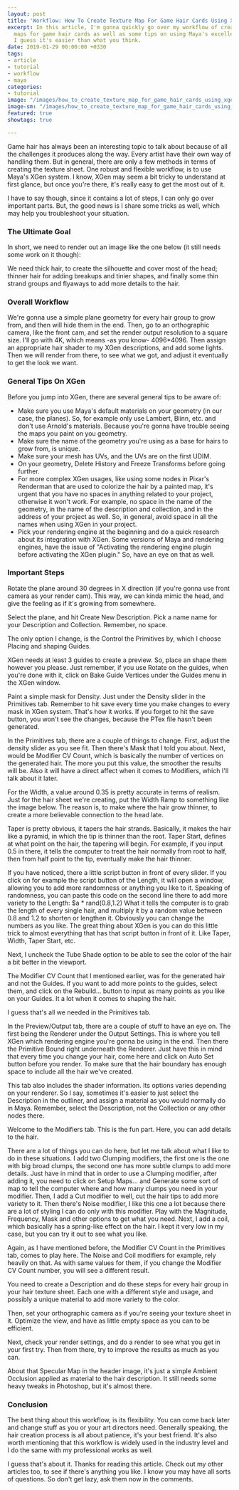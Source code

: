 ```yaml
---
layout: post
title: 'Workflow: How To Create Texture Map For Game Hair Cards Using XGen'
excerpt: In this article, I'm gonna quickly go over my workflow of creating texture
  maps for game hair cards as well as some tips on using Maya's excellent XGen system.
  I guess it's easier than what you think.
date: 2019-01-29 00:00:00 +0330
tags:
- article
- tutorial
- workflow
- maya
categories:
- tutorial
image: "/images/how_to_create_texture_map_for_game_hair_cards_using_xgen_header.jpg"
image-sm: "/images/how_to_create_texture_map_for_game_hair_cards_using_xgen_header.jpg"
featured: true
showtags: true

---
```

Game hair has always been an interesting topic to talk about because of all the challenges it produces along the way. Every artist have their own way of handling them. But in general, there are only a few methods in terms of creating the texture sheet. One robust and flexible workflow, is to use Maya's XGen system. I know, XGen may seem a bit tricky to understand at first glance, but once you're there, it's really easy to get the most out of it.

I have to say though, since it contains a lot of steps, I can only go over important parts. But, the good news is I share some tricks as well, which may help you troubleshoot your situation.

### The Ultimate Goal

In short, we need to render out an image like the one below (it still needs some work on it though):

We need thick hair, to create the silhouette and cover most of the head; thinner hair for adding breakups and tinier shapes, and finally some thin strand groups and flyaways to add more details to the hair.

### Overall Workflow

We're gonna use a simple plane geometry for every hair group to grow from, and then will hide them in the end. Then, go to an orthographic camera, like the front cam, and set the render output resolution to a square size. I'll go with 4K, which means -as you know- 4096*4096. Then assign an appropriate hair shader to my XGen descriptions, and add some lights. Then we will render from there, to see what we got, and adjust it eventually to get the look we want.

### General Tips On XGen

Before you jump into XGen, there are several general tips to be aware of:

* Make sure you use Maya's default materials on your geometry (in our case, the planes). So, for example only use Lambert, Blinn, etc. and don't use Arnold's materials. Because you're gonna have trouble seeing the maps you paint on you geometry.
* Make sure the name of the geometry you're using as a base for hairs to grow from, is unique.
* Make sure your mesh has UVs, and the UVs are on the first UDIM.
* On your geometry, Delete History and Freeze Transforms before going further.
* For more complex XGen usages, like using some nodes in Pixar's Renderman that are used to colorize the hair by a painted map, it's urgent that you have no spaces in anything related to your project, otherwise it won't work. For example, no space in the name of the geometry, in the name of the description and collection, and in the address of your project as well. So, in general, avoid space in all the names when using XGen in your project.
* Pick your rendering engine at the beginning and do a quick research about its integration with XGen. Some versions of Maya and rendering engines, have the issue of "Activating the rendering engine plugin before activating the XGen plugin." So, have an eye on that as well.

### Important Steps

Rotate the plane around 30 degrees in X direction (if you're gonna use front camera as your render cam). This way, we can kinda mimic the head, and give the feeling as if it's growing from somewhere.

Select the plane, and hit Create New Description. Pick a name name for your Description and Collection. Remember, no space.

The only option I change, is the Control the Primitives by, which I choose Placing and shaping Guides.

XGen needs at least 3 guides to create a preview. So, place an shape them however you please. Just remember, if you use Rotate on the guides, when you're done with it, click on  Bake Guide Vertices under the Guides menu in the XGen window.

Paint a simple mask for Density. Just under the Density slider in the Primitives tab. Remember to hit save every time you make changes to every mask in XGen system. That's how it works. If you forget to hit the save button, you won't see the changes, because the PTex file hasn't been generated.

In the Primitives tab, there are a couple of things to change. First, adjust the density slider as you see fit. Then there's Mask that I told you about. Next, would be Modifier CV Count, which is basically the number of vertices on the generated hair. The more you put this value, the smoother the results will be. Also it will have a direct affect when it comes to Modifiers, which I'll talk about it later.

For the Width, a value around 0.35 is pretty accurate in terms of realism. Just for the hair sheet we're creating, put the Width Ramp to something like the image below. The reason is, to make where the hair grow thinner, to create a more believable connection to the head late.

Taper is pretty obvious, it tapers the hair strands. Basically, it makes the hair like a pyramid, in which the tip is thinner than the root. Taper Start, defines at what point on the hair, the tapering will begin. For example, if you input 0.5 in there, it tells the computer to treat the hair normally from root to half, then from half point to the tip, eventually make the hair thinner.

If you have noticed, there a little script button in front of every slider. If you click on for example the script button of the Length, it will open a window, allowing you to add more randomness or anything you like to it. Speaking of randomness, you can paste this code on the second line there to add more variety to the Length: $a * rand(0.8,1.2) What it tells the computer is to grab the length of every single hair, and multiply it by a random value between 0.8 and 1.2 to shorten or lengthen it. Obviously you can change the numbers as you like. The great thing about XGen is you can do this little trick to almost everything that has that script button in front of it. Like Taper, Width, Taper Start, etc.

Next, I uncheck the Tube Shade option to be able to see the color of the hair a bit better in the viewport.

The Modifier CV Count that I mentioned earlier, was for the generated hair and not the Guides. If you want to add more points to the guides, select them, and click on the Rebuild... button to input as many points as you like on your Guides. It a lot when it comes to shaping the hair.

I guess that's all we needed in the Primitives tab.

In the Preview/Output tab, there are a couple of stuff to have an eye on. The first being the Renderer under the Output Settings. This is where you tell XGen which rendering engine you're gonna be using in the end. Then there the Primitive Bound right underneath the Renderer. Just have this in mind that every time you change your hair, come here and click on Auto Set button before you render. To make sure that the hair boundary has enough space to include all the hair we've created.

This tab also includes the shader information. Its options varies depending on your renderer. So I say, sometimes it's easier to just select the Description in the outliner, and assign a material as you would normally do in Maya. Remember, select the Description, not the Collection or any other nodes there.

Welcome to the Modifiers tab. This is the fun part. Here, you can add details to the hair.

There are a lot of things you can do here, but let me talk about what I like to do in these situations. I add two Clumping modifiers, the first one is the one with big broad clumps, the second one has more subtle clumps to add more details. Just have in mind that in order to use a Clumping modifier, after adding it, you need to click on Setup Maps... and Generate some sort of map to tell the computer where and how many clumps you need in your modifier. Then, I add a Cut modifier to well, cut the hair tips to add more variety to it. Then there's Noise modifier, I like this one a lot because there are a lot of styling I can do only with this modifier. Play with the Magnitude, Frequency, Mask and other options to get what you need. Next, I add a coil, which basically has a spring-like effect on the hair. I kept it very low in my case, but you can try it out to see what you like.

Again, as I have mentioned before, the Modifier CV Count in the Primitives tab, comes to play here. The Noise and Coil modifiers for example, rely heavily on that. As with same values for them, if you change the Modifier CV Count number, you will see a different result.

You need to create a Description and do these steps for every hair group in your hair texture sheet. Each one with a different style and usage, and possibly a unique material to add more variety to the color.

Then, set your orthographic camera as if you're seeing your texture sheet in it. Optimize the view, and have as little empty space as you can to be efficient.

Next, check your render settings, and do a render to see what you get in your first try. Then from there, try to improve the results as much as you can.

About that Specular Map in the header image, it's just a simple Ambient Occlusion applied as material to the hair description. It still needs some heavy tweaks in Photoshop, but it's almost there.

### Conclusion

The best thing about this workflow, is its flexibility. You can come back later and change stuff as you or your art directors need. Generally speaking, the hair creation process is all about patience, it's your best friend. It's also worth mentioning that this workflow is widely used in the industry level and I do the same with my professional works as well.

I guess that's about it. Thanks for reading this article. Check out my other articles too, to see if there's anything you like. I know you may have all sorts of questions. So don't get lazy, ask them now in the comments.